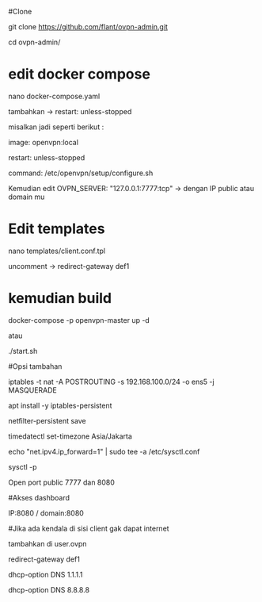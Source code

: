 #Clone

git clone https://github.com/flant/ovpn-admin.git
 
cd ovpn-admin/

# edit docker compose

nano docker-compose.yaml

tambahkan -> restart: unless-stopped

misalkan jadi seperti berikut :

 image: openvpn:local

 restart: unless-stopped

 command: /etc/openvpn/setup/configure.sh

Kemudian edit  OVPN_SERVER: "127.0.0.1:7777:tcp" -> dengan IP public atau domain mu

# Edit templates

nano  templates/client.conf.tpl

uncomment -> redirect-gateway def1

# kemudian build

docker-compose -p openvpn-master up -d

atau

./start.sh

#Opsi tambahan

iptables -t nat -A POSTROUTING -s 192.168.100.0/24 -o ens5 -j MASQUERADE

apt install -y iptables-persistent

netfilter-persistent save

timedatectl set-timezone Asia/Jakarta

echo "net.ipv4.ip_forward=1" | sudo tee -a /etc/sysctl.conf

sysctl -p

Open port public 7777 dan 8080

#Akses dashboard

IP:8080 / domain:8080

#Jika ada kendala di sisi client gak dapat internet

tambahkan di user.ovpn

redirect-gateway def1

dhcp-option DNS 1.1.1.1

dhcp-option DNS 8.8.8.8
